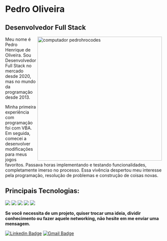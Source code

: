 # Pedro Oliveira

## Desenvolvedor Full Stack
<img src="https://raw.githubusercontent.com/MicaelliMedeiros/micaellimedeiros/master/image/computer-illustration.png" min-width="400px" max-width="400px" width="400px" align="right" alt="computador pedrohrocodes">

Meu nome é Pedro Henrique de Oliveira. Sou Desenvolvedor Full Stack no mercado desde 2020, mas no mundo da programação desde 2013.

Minha primeira experiência com programação foi com VBA. Em seguida, comecei a desenvolver modificações para meus jogos favoritos. Passava horas implementando e testando funcionalidades, completamente imerso no processo. Essa vivência despertou meu interesse pela programação, resolução de problemas e construção de coisas novas.

## Principais Tecnologias:

![](https://img.shields.io/badge/CSharp-informational?style=flat&logo=csharp&logoColor=white&color=512BD4)
![](https://img.shields.io/badge/.NET-informational?style=flat&logo=dotnet&logoColor=white&color=512BD4)
![](https://img.shields.io/badge/React-informational?style=flat&logo=react&logoColor=white&color=61DAFB)
![](https://img.shields.io/badge/Next.JS-informational?style=flat&logo=nextdotjs&logoColor=white&color=000000)
![](https://img.shields.io/badge/Tailwind-informational?style=flat&logo=tailwindcss&logoColor=white&color=06B6D4)

**Se você necessita de um projeto, quiser trocar uma ideia, dividir conhecimento ou fazer aquele networking, não hesite em me enviar uma mensagem.**

[![Linkedin Badge](https://img.shields.io/badge/-Meu%20LinkedIn-F2F0E3?style=flat-square&logo=Linkedin&logoColor=212121&link=https://www.linkedin.com/in/pedrohrocodes/)](https://www.linkedin.com/in/pedrohrocodes/) 
[![Gmail Badge](https://img.shields.io/badge/-iuricold99@gmail.com-F2F0E3?style=flat-square&logo=Gmail&logoColor=212121&link=mailto:pedro.hrochaoliveira@gmail.com)](mailto:pedro.hrochaoliveira@gmail.com)
